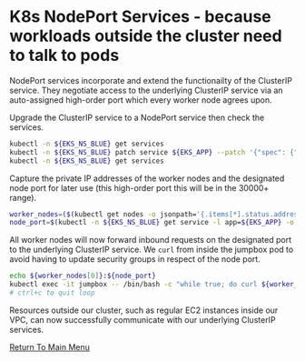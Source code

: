 # K8s NodePort Services - because workloads outside the cluster need to talk to pods

NodePort services incorporate and extend the functionailty of the ClusterIP service.
They negotiate access to the underlying ClusterIP service via an auto-assigned high-order port which every worker node agrees upon.

Upgrade the ClusterIP service to a NodePort service then check the services.
```bash
kubectl -n ${EKS_NS_BLUE} get services
kubectl -n ${EKS_NS_BLUE} patch service ${EKS_APP} --patch '{"spec": {"type": "NodePort"}}' # this will auto-assign a high-order port on ALL worker nodes
kubectl -n ${EKS_NS_BLUE} get services
```

Capture the private IP addresses of the worker nodes and the designated node port for later use (this high-order port this will be in the 30000+ range).
```bash
worker_nodes=($(kubectl get nodes -o jsonpath='{.items[*].status.addresses[?(@.type=="InternalIP")].address}'))
node_port=$(kubectl -n ${EKS_NS_BLUE} get service -l app=${EKS_APP} -o jsonpath='{.items[0].spec.ports[0].nodePort}')
```

All worker nodes will now forward inbound requests on the designated port to the underlying ClusterIP service.
We `curl` from inside the jumpbox pod to avoid having to update security groups in respect of the node port.
```bash
echo ${worker_nodes[0]}:${node_port}
kubectl exec -it jumpbox -- /bin/bash -c "while true; do curl ${worker_nodes[0]}:${node_port}; done"
# ctrl+c to quit loop
```

Resources outside our cluster, such as regular EC2 instances inside our VPC, can now successfully communicate with our underlying ClusterIP services.

[Return To Main Menu](/README.md)
